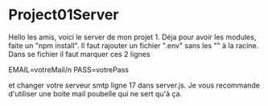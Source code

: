 # Project01Server

Hello les amis, voici le server de mon projet 1.
Déja pour avoir les modules, faite un "npm install".
Il faut rajouter un fichier ".env" sans les "" à la racine.
Dans se fichier il faut marquer ces 2 lignes

EMAIL=votreMail/n
PASS=votrePass

et changer votre serveur smtp ligne 17 dans server.js.
Je vous recommande d'utiliser une boite mail poubelle qui ne sert qu'à ça.
